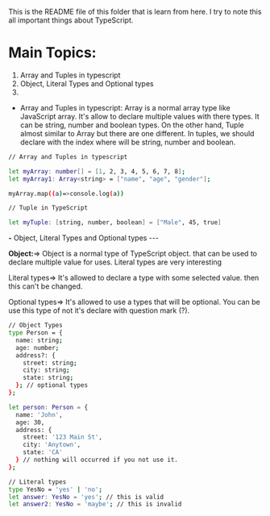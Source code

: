 This is the README file of this folder that is learn from here. I try to note this all important things about TypeScript.

# Main Topics:
1. Array and Tuples in typescript
2. Object, Literal Types and Optional types
3. 


* Array and Tuples in typescript: Array is a normal array type like JavaScript array. It's allow to declare multiple values with there types. It can be string, number and boolean types. On the other hand, Tuple almost similar to Array but there are one different. In tuples, we should declare with the index where will be string, number and boolean.
```bash
// Array and Tuples in typescript

let myArray: number[] = [1, 2, 3, 4, 5, 6, 7, 8];
let myArray1: Array<string> = ["name", "age", "gender"];

myArray.map((a)=>console.log(a))

// Tuple in TypeScript

let myTuple: [string, number, boolean] = ["Male", 45, true]
```


**-** Object, Literal Types and Optional types ---


**Object:**=> Object is a normal type of TypeScript object. that can be used to declare multiple value for uses. Literal types are very interesting 

Literal types=> It's allowed to declare a type with some selected value. then this can't be changed.

Optional types=> It's allowed to use a types that will be optional. You can be use this type of not it's declare with question mark (?).

```bash
// Object Types
type Person = {
  name: string;
  age: number;
  address?: { 
    street: string;
    city: string;
    state: string;
  }; // optional types
};

let person: Person = {
  name: 'John',
  age: 30,
  address: {
    street: '123 Main St',
    city: 'Anytown',
    state: 'CA'
  } // nothing will occurred if you not use it.
};

// Literal types
type YesNo = 'yes' | 'no';
let answer: YesNo = 'yes'; // this is valid
let answer2: YesNo = 'maybe'; // this is invalid


```